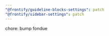 ```yaml
---
"@frontify/guideline-blocks-settings": patch
"@frontify/sidebar-settings": patch
---
```


chore: bump fondue
